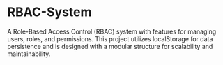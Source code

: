# RBAC-System
A Role-Based Access Control (RBAC) system with features for managing users, roles, and permissions. This project utilizes localStorage for data persistence and is designed with a modular structure for scalability and maintainability.
